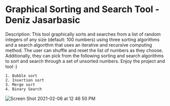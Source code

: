 # Graphical Sorting and Search Tool - Deniz Jasarbasic

Description: This tool graphically sorts and searches from a list of random integers of any size (default: 100 numbers) using three sorting algorithms and a search algorithm that uses an iterative and recursive computing method. The user can shuffle and reset the list of numbers as they choose. Additionally, they can pick from the following sorting and search algorithms to sort and search through a set of unsorted numbers. Enjoy the project and tool :)

    1. Bubble sort  
    2. Insertion sort
    3. Merge sort
    4. Binary Search 

![Screen Shot 2021-02-06 at 12 46 50 PM](https://user-images.githubusercontent.com/46465622/107125694-6f259e80-6879-11eb-9f59-d4465dea6ed4.png)
